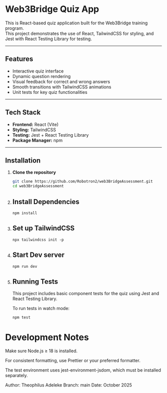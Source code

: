# Web3Bridge Quiz App

This is React-based quiz application built for the Web3Bridge training program.  
This project demonstrates the use of React, TailwindCSS for styling, and Jest with React Testing Library for testing.

---

## Features

-   Interactive quiz interface
-   Dynamic question rendering
-   Visual feedback for correct and wrong answers
-   Smooth transitions with TailwindCSS animations
-   Unit tests for key quiz functionalities

---

## Tech Stack

-   **Frontend:** React (Vite)
-   **Styling:** TailwindCSS
-   **Testing:** Jest + React Testing Library
-   **Package Manager:** npm

---

## Installation

1. **Clone the repository**
    ```bash
    git clone https://github.com/Robotron2/web3BridgeAssessment.git
    cd web3BridgeAssessment
    ```
2. ## Install Dependencies
    ```
    npm install
    ```
3. ## Set up TailwindCSS

    ```
    npx tailwindcss init -p
    ```

4. ## Start Dev server

    ```
    npm run dev
    ```

5. ## Running Tests

    This project includes basic component tests for the quiz using Jest and React Testing Library.

    To run tests in watch mode:

    ```
    npm test

    ```

# Development Notes

Make sure Node.js ≥ 18 is installed.

For consistent formatting, use Prettier or your preferred formatter.

The test environment uses jest-environment-jsdom, which must be installed separately.

Author: Theophilus Adeleke
Branch: main
Date: October 2025
